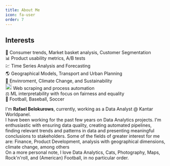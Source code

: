 ```yaml
---
title: About Me
icon: fa-user
order: 7
---
```

<!-- <a href="#" class="image featured"><img src="assets/images/pic082.jpg" alt="" /></a> -->
<!-- Tools: R - Python - SQL - Power BI - Tableau - Excel - Databases - Looker Studio/Flourish/Metabase - ETL   -->
## Interests  

🛒 Consumer trends, Market basket analysis, Customer Segmentation  
📊 Product usability metrics, A/B tests  
💹 Time Series Analysis and Forecasting  
🌎 Geographical Models, Transport and Urban Planning  
🌲 Envinroment, Climate Change, and Sustainability  
<img src="https://img.icons8.com/plasticine/38/bot.png" height="20" width="20" /> Web scraping and process automation  
⚖ ML interpretability with focus on fairness and equality  
🏈 Football, Baseball, Soccer  

<!-- Interests: Time Series Forecasting - Geospatial Analysis - Predictive Analytics - Customer Segmentation - Retention and Churn Analysis - Transport, Mobility and Urban Planning - Environment and Climate Change	 -->
I'm **Rafael Belokurows**, currently, working as a Data Analyst @ Kantar Worldpanel.  
I have been working for the past few years on Data Analytics projects. I'm enthusiastic with ensuring data quality, creating automated pipelines, finding relevant trends and patterns in data and presenting meaningful conclusions to stakeholders. Some of the fields of greater interest for me are: Finance, Product Development, analysis with geographical dimensions, climate change, among others  
On a more personal note, I love Data Analytics, Cats, Photography, Maps, Rock'n'roll, and (American) Football, in no particular order.  

